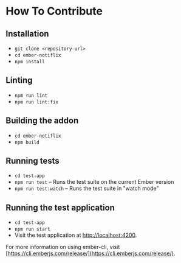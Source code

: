 # How To Contribute

## Installation

* `git clone <repository-url>`
* `cd ember-notiflix`
* `npm install`

## Linting

* `npm run lint`
* `npm run lint:fix`

## Building the addon

* `cd ember-notiflix`
* `npm build`

## Running tests

* `cd test-app`
* `npm run test` – Runs the test suite on the current Ember version
* `npm run test:watch` – Runs the test suite in "watch mode"

## Running the test application

* `cd test-app`
* `npm run start`
* Visit the test application at [http://localhost:4200](http://localhost:4200).

For more information on using ember-cli, visit [https://cli.emberjs.com/release/](https://cli.emberjs.com/release/).
